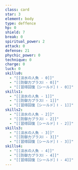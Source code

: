 ```yaml
---
class: card
star: 3
element: body
type: deffence
hp: 0
shield: 7
break: 0
spiritual_power: 2
attack: 0
defense: 21
phychic_power: 0
technique: 0
charge: 0
luck: 0
skills0:
  - "[[淡水の人魚 - 0]]"
  - "[[防御力プラスⅠ - 0]]"
  - "[[習得回復［シールド］Ⅰ - 0]]"
skills1:
  - "[[淡水の人魚 - 1]]"
  - "[[防御力プラスⅠ - 1]]"
  - "[[習得回復［シールド］Ⅰ - 1]]"
skills2:
  - "[[淡水の人魚 - 2]]"
  - "[[防御力プラスⅠ - 2]]"
  - "[[習得回復［シールド］Ⅰ - 2]]"
skills3:
  - "[[淡水の人魚 - 3]]"
  - "[[防御力プラスⅠ - 3]]"
  - "[[習得回復［シールド］Ⅰ - 3]]"
skills4:
  - "[[淡水の人魚 - 4]]"
  - "[[防御力プラスⅠ - 4]]"
  - "[[習得回復［シールド］Ⅰ - 4]]"
---
```

